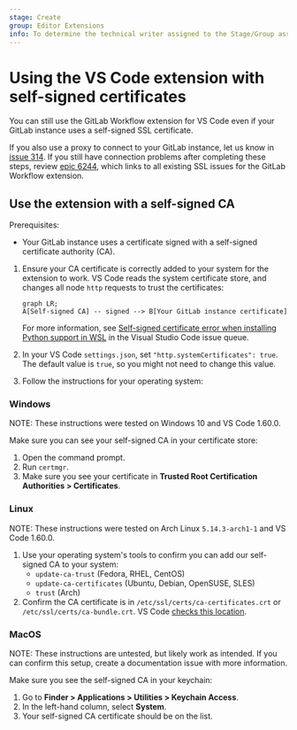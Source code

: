 ```yaml
---
stage: Create
group: Editor Extensions
info: To determine the technical writer assigned to the Stage/Group associated with this page, see https://about.gitlab.com/handbook/product/ux/technical-writing/#assignments
---
```


# Using the VS Code extension with self-signed certificates

You can still use the GitLab Workflow extension for VS Code even if your GitLab instance uses a self-signed SSL certificate.

If you also use a proxy to connect to your GitLab instance, let us know in
[issue 314](https://gitlab.com/gitlab-org/gitlab-vscode-extension/-/issues/314). If you still have connection problems
after completing these steps, review [epic 6244](https://gitlab.com/groups/gitlab-org/-/epics/6244), which links to
all existing SSL issues for the GitLab Workflow extension.

## Use the extension with a self-signed CA

Prerequisites:

- Your GitLab instance uses a certificate signed with a self-signed certificate authority (CA).

1. Ensure your CA certificate is correctly added to your system for the extension to work. VS Code reads
   the system certificate store, and changes all node `http` requests to trust the certificates:

   ```mermaid
   graph LR;
   A[Self-signed CA] -- signed --> B[Your GitLab instance certificate]
   ```

   For more information, see [Self-signed certificate error when installing Python support in WSL](https://github.com/microsoft/vscode/issues/131836#issuecomment-909983815) in the Visual Studio Code issue queue.

1. In your VS Code `settings.json`, set `"http.systemCertificates": true`. The default value is `true`, so you might not need to change this value.
1. Follow the instructions for your operating system:

### Windows

NOTE:
These instructions were tested on Windows 10 and VS Code 1.60.0.

Make sure you can see your self-signed CA in your certificate store:

1. Open the command prompt.
1. Run `certmgr`.
1. Make sure you see your certificate in **Trusted Root Certification Authorities > Certificates**.

### Linux

NOTE:
These instructions were tested on Arch Linux `5.14.3-arch1-1` and VS Code 1.60.0.

1. Use your operating system's tools to confirm you can add our self-signed CA to your system:
   - `update-ca-trust` (Fedora, RHEL, CentOS)
   - `update-ca-certificates` (Ubuntu, Debian, OpenSUSE, SLES)
   - `trust` (Arch)
1. Confirm the CA certificate is in `/etc/ssl/certs/ca-certificates.crt` or `/etc/ssl/certs/ca-bundle.crt`.
   VS Code [checks this location](https://github.com/microsoft/vscode/issues/131836#issuecomment-909983815).

### MacOS

NOTE:
These instructions are untested, but likely work as intended. If you can confirm this setup,
create a documentation issue with more information.

Make sure you see the self-signed CA in your keychain:

1. Go to **Finder > Applications > Utilities > Keychain Access**.
1. In the left-hand column, select **System**.
1. Your self-signed CA certificate should be on the list.
